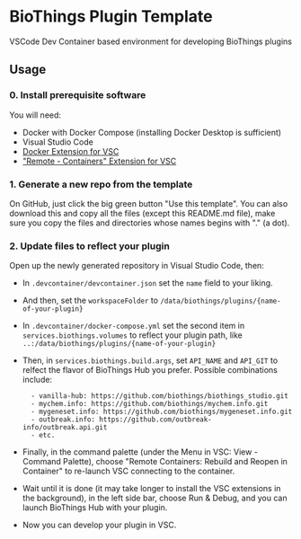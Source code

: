 # BioThings Plugin Template
VSCode Dev Container based environment for developing BioThings plugins

## Usage

### 0. Install prerequisite software
You will need:
- Docker with Docker Compose (installing Docker Desktop is sufficient)
- Visual Studio Code
- [Docker Extension for VSC](https://marketplace.visualstudio.com/items?itemName=ms-azuretools.vscode-docker)
- ["Remote - Containers" Extension for VSC](https://marketplace.visualstudio.com/items?itemName=ms-vscode-remote.remote-containers)

### 1. Generate a new repo from the template

On GitHub, just click the big green button "Use this template". You can also download this and copy all the files (except this README.md file), make sure you copy the files and directories whose names begins with "." (a dot).

### 2. Update files to reflect your plugin

Open up the newly generated repository in Visual Studio Code, then:

- In `.devcontainer/devcontainer.json` set the `name` field to your liking.
- And then, set the `workspaceFolder` to `/data/biothings/plugins/{name-of-your-plugin}`
- In `.devcontainer/docker-compose.yml` set the second item in `services.biothings.volumes` to reflect your plugin path, like `..:/data/biothings/plugins/{name-of-your-plugin}`
- Then, in `services.biothings.build.args`, set `API_NAME` and `API_GIT` to relfect the flavor of BioThings Hub you prefer. Possible combinations include:

        - vanilla-hub: https://github.com/biothings/biothings_studio.git
        - mychem.info: https://github.com/biothings/mychem.info.git
        - mygeneset.info: https://github.com/biothings/mygeneset.info.git
        - outbreak.info: https://github.com/outbreak-info/outbreak.api.git
        - etc.

- Finally, in the command palette (under the Menu in VSC: View - Command Palette), choose "Remote Containers: Rebuild and Reopen in Container" to re-launch VSC connecting to the container.
- Wait until it is done (it may take longer to install the VSC extensions in the background), in the left side bar, choose Run & Debug, and you can launch BioThings Hub with your plugin.
- Now you can develop your plugin in VSC.
